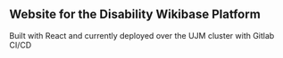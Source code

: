 ## Website for the Disability Wikibase Platform

Built with React and currently deployed over the UJM cluster with Gitlab CI/CD